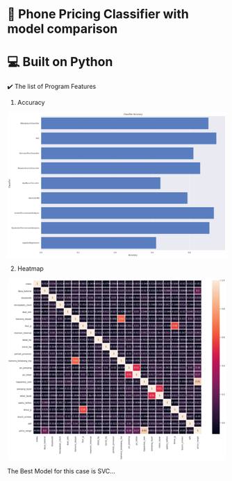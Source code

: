 # 📛 Phone Pricing Classifier with model comparison
# 💻 Built on Python 

✔️ The list of Program Features
1. Accuracy

![Accuracy](/Phone%20Price%20Classifier/assets/accuracy.png)

2. Heatmap

![Heatmap](/Phone%20Price%20Classifier/assets/heatmap.png)

The Best Model for this case is SVC...
